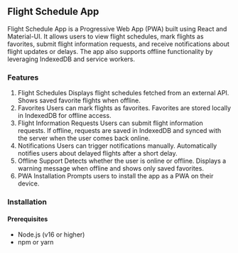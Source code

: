 ## Flight Schedule App
Flight Schedule App is a Progressive Web App (PWA) built using React and Material-UI. It allows users to view flight schedules, mark flights as favorites, submit flight information requests, and receive notifications about flight updates or delays. The app also supports offline functionality by leveraging IndexedDB and service workers.

### Features
1. Flight Schedules
Displays flight schedules fetched from an external API.
Shows saved favorite flights when offline.
2. Favorites
Users can mark flights as favorites.
Favorites are stored locally in IndexedDB for offline access.
3. Flight Information Requests
Users can submit flight information requests.
If offline, requests are saved in IndexedDB and synced with the server when the user comes back online.
4. Notifications
Users can trigger notifications manually.
Automatically notifies users about delayed flights after a short delay.
5. Offline Support
Detects whether the user is online or offline.
Displays a warning message when offline and shows only saved favorites.
6. PWA Installation
Prompts users to install the app as a PWA on their device.

### Installation

#### Prerequisites
- Node.js (v16 or higher)
- npm or yarn

